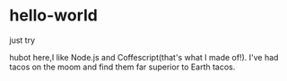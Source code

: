 # hello-world
just try 


hubot here,I like Node.js and Coffescript(that's what I made of!).
I've had tacos on the moom and find them far superior to Earth tacos.
